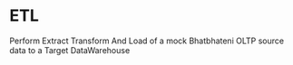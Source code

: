 # ETL
Perform Extract Transform And Load of a mock Bhatbhateni OLTP source data to a Target DataWarehouse

```
